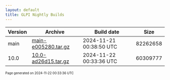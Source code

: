 ```yaml
---
layout: default
title: GLPI Nightly Builds
---
```


Version|Archive|Build date|Size
---|---|---|---
main|[main-e005280.tar.gz](main-e005280.tar.gz)|2024-11-21 00:38:50 UTC|82262658
10.0|[10.0-ad26d15.tar.gz](10.0-ad26d15.tar.gz)|2024-11-22 00:33:36 UTC|60309777

<font size="1">Page generated on 2024-11-22 00:33:36 UTC</font>
